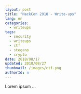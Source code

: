 ```yaml
---
layout: post
title: "HackCon 2018 - Write-ups"
lang: en
categories:
  - writeups
tags:
  - security
  - writeups
  - ctf
  - stegano
  - crypto
date: 2018/08/17
updated: 2018/08/27
thumbnail: /images/ctf.png
authorId: n
---
```

Lorem ipsum ...
